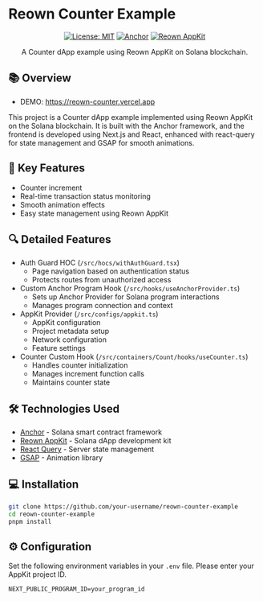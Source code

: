 # Reown Counter Example

<div align="center">

[![License: MIT](https://img.shields.io/badge/License-MIT-yellow.svg)](https://opensource.org/licenses/MIT)
[![Anchor](https://img.shields.io/badge/Anchor-0.28.0-blue)](https://www.anchor-lang.com/)
[![Reown AppKit](https://img.shields.io/badge/Reown_AppKit-latest-green)](https://github.com/your-repo/reown-appkit)

A Counter dApp example using Reown AppKit on Solana blockchain.

</div>

## 📚 Overview

- DEMO: https://reown-counter.vercel.app

This project is a Counter dApp example implemented using Reown AppKit on the Solana blockchain. It is built with the Anchor framework, and the frontend is developed using Next.js and React, enhanced with react-query for state management and GSAP for smooth animations.

## 🚀 Key Features

- Counter increment
- Real-time transaction status monitoring
- Smooth animation effects
- Easy state management using Reown AppKit

## 🔍 Detailed Features

- Auth Guard HOC (`/src/hocs/withAuthGuard.tsx`)
  - Page navigation based on authentication status
  - Protects routes from unauthorized access
- Custom Anchor Program Hook (`/src/hooks/useAnchorProvider.ts`)
  - Sets up Anchor Provider for Solana program interactions
  - Manages program connection and context
- AppKit Provider (`/src/configs/appkit.ts`)
  - AppKit configuration
  - Project metadata setup
  - Network configuration
  - Feature settings
- Counter Custom Hook (`/src/containers/Count/hooks/useCounter.ts`)
  - Handles counter initialization
  - Manages increment function calls
  - Maintains counter state

## 🛠 Technologies Used

- [Anchor](https://www.anchor-lang.com/) - Solana smart contract framework
- [Reown AppKit](https://github.com/your-repo/reown-appkit) - Solana dApp development kit
- [React Query](https://tanstack.com/query/latest) - Server state management
- [GSAP](https://greensock.com/gsap/) - Animation library

## 💻 Installation

```bash
git clone https://github.com/your-username/reown-counter-example
cd reown-counter-example
pnpm install
```

## ⚙️ Configuration

Set the following environment variables in your `.env` file. Please enter your AppKit project ID.

```plaintext
NEXT_PUBLIC_PROGRAM_ID=your_program_id
```
